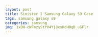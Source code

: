 ```yaml
---
layout: post
title: Sinister 2 Samsung Galaxy S9 Case
tags: samsung galaxy s9
categories: samsung
img: 1xDH-cWFmzyStYV4Yj8xsKdHOqD_uGFlr
---
```


